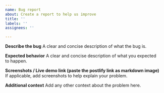 ```yaml
---
name: Bug report
about: Create a report to help us improve
title: ''
labels: ''
assignees: ''

---
```


**Describe the bug**
A clear and concise description of what the bug is.

**Expected behavior**
A clear and concise description of what you expected to happen.

**Screenshots / Live demo link (paste the postlify link as markdown image)**
If applicable, add screenshots to help explain your problem.

**Additional context**
Add any other context about the problem here.
